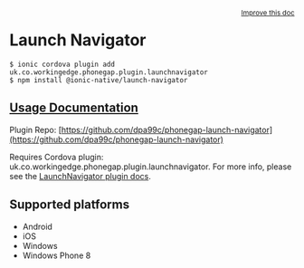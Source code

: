 <a style="float:right;font-size:12px;" href="http://github.com/ionic-team/ionic-native/edit/master/src/@ionic-native/plugins/launch-navigator/index.ts#L237">
  Improve this doc
</a>

# Launch Navigator

```
$ ionic cordova plugin add uk.co.workingedge.phonegap.plugin.launchnavigator
$ npm install @ionic-native/launch-navigator
```

## [Usage Documentation](https://ionicframework.com/docs/native/launch-navigator/)

Plugin Repo: [https://github.com/dpa99c/phonegap-launch-navigator](https://github.com/dpa99c/phonegap-launch-navigator)

Requires Cordova plugin: uk.co.workingedge.phonegap.plugin.launchnavigator. For more info, please see the [LaunchNavigator plugin docs](https://github.com/dpa99c/phonegap-launch-navigator).

## Supported platforms
- Android
- iOS
- Windows
- Windows Phone 8



